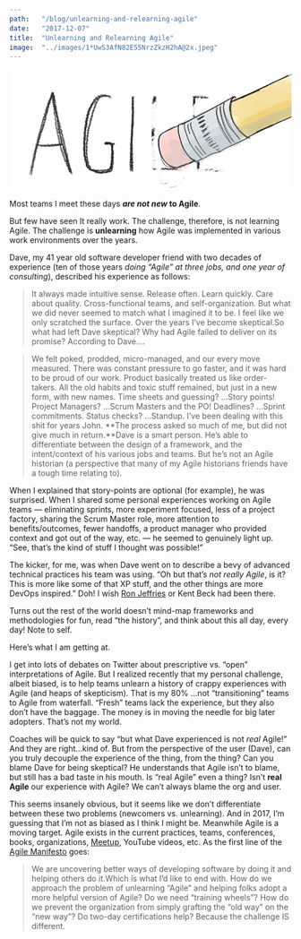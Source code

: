 ```yaml
---
path:	"/blog/unlearning-and-relearning-agile"
date:	"2017-12-07"
title:	"Unlearning and Relearning Agile"
image:	"../images/1*UwS3AfN82E55NrzZkzH2hA@2x.jpeg"
---
```


![](../images/1*UwS3AfN82E55NrzZkzH2hA@2x.jpeg)

Most teams I meet these days ***are not new* to Agile**.

But few have seen It really work. The challenge, therefore, is not learning Agile. The challenge is **unlearning** how Agile was implemented in various work environments over the years.

Dave, my 41 year old software developer friend with two decades of experience (ten of those years *doing “Agile” at three jobs, and one year of consulting*), described his experience as follows:


> It always made intuitive sense. Release often. Learn quickly. Care about quality. Cross-functional teams, and self-organization. But what we did never seemed to match what I imagined it to be. I feel like we only scratched the surface. Over the years I’ve become skeptical.So what had left Dave skeptical? Why had Agile failed to deliver on its promise? According to Dave….


> We felt poked, prodded, micro-managed, and our every move measured. There was constant pressure to go faster, and it was hard to be proud of our work. Product basically treated us like order-takers. All the old habits and toxic stuff remained, but just in a new form, with new names. Time sheets and guessing? …Story points! Project Managers? …Scrum Masters and the PO! Deadlines? …Sprint commitments. Status checks? …Standup. I’ve been dealing with this shit for years John. **The process asked so much of me, but did not give much in return.**Dave is a smart person. He’s able to differentiate between the design of a framework, and the intent/context of his various jobs and teams. But he’s not an Agile historian (a perspective that many of my Agile historians friends have a tough time relating to).

When I explained that story-points are optional (for example), he was surprised. When I shared some personal experiences working on Agile teams — eliminating sprints, more experiment focused, less of a project factory, sharing the Scrum Master role, more attention to benefits/outcomes, fewer handoffs, a product manager who provided context and got out of the way, etc. — he seemed to genuinely light up. “See, that’s the kind of stuff I thought was possible!”

The kicker, for me, was when Dave went on to describe a bevy of advanced technical practices his team was using. “Oh but that’s *not really Agile*, is it? This is more like some of that XP stuff, and the other things are more DevOps inspired.” Doh! I wish [Ron Jeffries](https://medium.com/u/a45b68b1ab11) or Kent Beck had been there.

Turns out the rest of the world doesn’t mind-map frameworks and methodologies for fun, read “the history”, and think about this all day, every day! Note to self.

Here’s what I am getting at.

I get into lots of debates on Twitter about prescriptive vs. “open” interpretations of Agile. But I realized recently that my personal challenge, albeit biased, is to help teams unlearn a history of crappy experiences with Agile (and heaps of skepticism). That is my 80% …not “transitioning” teams to Agile from waterfall. “Fresh” teams lack the experience, but they also don’t have the baggage. The money is in moving the needle for big later adopters. That’s not my world.

Coaches will be quick to say “but what Dave experienced is not *real* Agile!” And they are right…kind of. But from the perspective of the user (Dave), can you truly decouple the experience of the thing, from the thing? Can you blame Dave for being skeptical? He understands that Agile isn’t to blame, but still has a bad taste in his mouth. Is “real Agile” even a thing? Isn’t **real Agile** our experience with Agile? We can’t always blame the org and user.

This seems insanely obvious, but it seems like we don’t differentiate between these two problems (newcomers vs. unlearning). And in 2017, I’m guessing that I’m not as biased as I think I might be. Meanwhile Agile is a moving target. Agile exists in the current practices, teams, conferences, books, organizations, [Meetup](https://medium.com/u/49cf3ccf2c84), YouTube videos, etc. As the first line of the [Agile Manifesto](http://agilemanifesto.org/) goes:


> We are uncovering better ways of developing software by doing it and helping others do it.Which is what I’d like to end with. How do we approach the problem of unlearning “Agile” and helping folks adopt a more helpful version of Agile? Do we need “training wheels”? How do we prevent the organization from simply grafting the “old way” on the “new way”? Do two-day certifications help? Because the challenge IS different.

